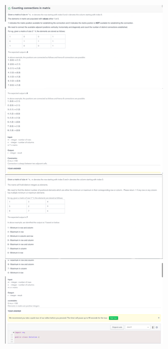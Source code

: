 ![alt text](Screenshots/maxCon1.png "")
![alt text](Screenshots/maxCon2.png "")
![alt text](Screenshots/minMax1.png "")
![alt text](Screenshots/minMax2.png "")
